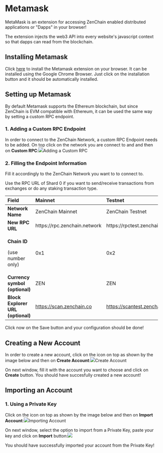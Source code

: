 # Metamask

MetaMask is an extension for accessing ZenChain enabled distributed applications or "Dapps" in your browser!

The extension injects the web3 API into every website's javascript context so that dapps can read from the blockchain.

## Installing Metamask <a id="installing-metamask"></a>

Click [here](https://chrome.google.com/webstore/detail/metamask/nkbihfbeogaeaoehlefnkodbefgpgknn) to install the Metamask extension on your browser. It can be installed using the Google Chrome Browser. Just click on the installation button and it should be automatically installed.

## Setting up Metamask <a id="setting-up-metamask"></a>

By default Metamask supports the Ethereum blockchain, but since ZenChain is EVM compatible with Ethereum, it can be used the same way by setting a custom RPC endpoint.

### 1. Adding a Custom RPC Endpoint <a id="1-adding-a-custom-rpc-endpoint"></a>

In order to connect to the ZenChain Network, a custom RPC Endpoint needs to be added. On top click on the network you are connect to and and then on **Custom RPC**:![](https://gblobscdn.gitbook.com/assets%2F-LlEOlYqEG_GKuO5Rehq%2F-MSiDsMgX_nzpe3GMUWo%2F-MSiGgaeYvXA0Ekamwnq%2Fmetamask_custom_rpc1.png?alt=media&token=a7a47120-5345-4d02-8a00-816d428ed4a9)Adding a Custom RPC

### 2. Filling the Endpoint Information <a id="2-filling-the-endpoint-information"></a>

Fill it accordingly to the ZenChain Network you want to to connect to.

Use the RPC URL of Shard 0 if you want to send/receive transactions from exchanges or do any staking transaction type.

<table>
  <thead>
    <tr>
      <th style="text-align:left">Field</th>
      <th style="text-align:left">Mainnet</th>
      <th style="text-align:left">Testnet</th>
    </tr>
  </thead>
  <tbody>
    <tr>
      <td style="text-align:left"><b>Network Name</b>
      </td>
      <td style="text-align:left">ZenChain Mainnet</td>
      <td style="text-align:left">ZenChain Testnet</td>
    </tr>
    <tr>
      <td style="text-align:left"><b>New RPC URL</b>
      </td>
      <td style="text-align:left">&#x200B;https://rpc.zenchain.network&#x200B;</td>
      <td style="text-align:left">&#x200B;https://rpctest.zenchain.network</td>
    </tr>
    <tr>
      <td style="text-align:left">
        <p><b>Chain ID</b>
        </p>
        <p>(use number only)</p>
      </td>
      <td style="text-align:left">0x1</td>
      <td style="text-align:left">0x2</td>
    </tr>
    <tr>
      <td style="text-align:left"><b>Currency symbol (optional)</b>
      </td>
      <td style="text-align:left">ZEN</td>
      <td style="text-align:left">ZEN</td>
    </tr>
    <tr>
      <td style="text-align:left"><b>Block Explorer URL (optional)</b>
      </td>
      <td style="text-align:left">&#x200B;<a href="https://scan.zenchain.co">https://scan.zenchain.co</a>
      </td>
      <td style="text-align:left">&#x200B;&#x200B;<a href="https://scantest.zenchain.co">https://scantest.zenchain.co</a>
      </td>
    </tr>
  </tbody>
</table>

Click now on the Save button and your configuration should be done!

## Creating a New Account <a id="creating-a-new-account"></a>

In order to create a new account, click on the icon on top as shown by the image below and then on **Create Account**:![](https://gblobscdn.gitbook.com/assets%2F-LlEOlYqEG_GKuO5Rehq%2F-MSiOV7Y4hnCYH2nrBMk%2F-MSiR_c_xSkagNurF9Vo%2Fmetamask_create_account1.png?alt=media&token=3a36d493-2097-4dda-b7ac-b62f66fa9d74)Create Account

On next window, fill it with the account you want to choose and click on **Create** button. You should have succesfully created a new account!

## Importing an Account <a id="importing-an-account"></a>

### 1. Using a Private Key <a id="1-using-a-private-key"></a>

Click on the icon on top as shown by the image below and then on **Import Account**:![](https://gblobscdn.gitbook.com/assets%2F-LlEOlYqEG_GKuO5Rehq%2F-MSiOV7Y4hnCYH2nrBMk%2F-MSiPPqBKW0_Z-pIK6no%2Fmetamask_import_account1.png?alt=media&token=478b43a1-924f-4191-9d51-1469af259bf9)Importing Account

On next window, select the option to import from a Private Key, paste your key and click on **Import** button:![](https://gblobscdn.gitbook.com/assets%2F-LlEOlYqEG_GKuO5Rehq%2F-MSiOV7Y4hnCYH2nrBMk%2F-MSiQ7DiAJuD4QjaPyuC%2Fmetamask_import_account2.png?alt=media&token=537a88a3-13c3-4fed-9b42-081c4b2c60b7)

You should have successfully imported your account from the Private Key!

